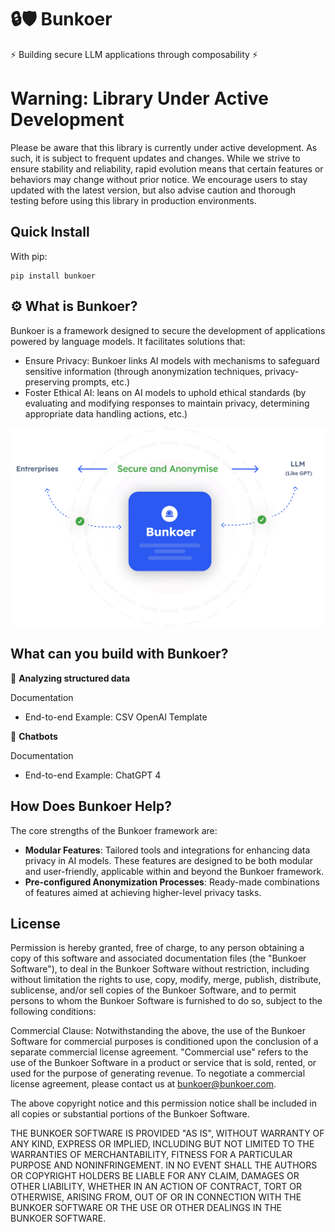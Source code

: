 # 🔒🛡️ Bunkoer

⚡  Building secure LLM applications through composability ⚡

# Warning: Library Under Active Development

Please be aware that this library is currently under active development. As such, it is subject to frequent updates and changes. While we strive to ensure stability and reliability, rapid evolution means that certain features or behaviors may change without prior notice. We encourage users to stay updated with the latest version, but also advise caution and thorough testing before using this library in production environments.


## Quick Install

With pip: 

```
pip install bunkoer
```

## ⚙️ What is Bunkoer?

Bunkoer is a framework designed to secure the development of applications powered by language models. It facilitates solutions that:

- Ensure Privacy: Bunkoer links AI models with mechanisms to safeguard sensitive information (through anonymization techniques, privacy-preserving prompts, etc.)
- Foster Ethical AI: leans on AI models to uphold ethical standards (by evaluating and modifying responses to maintain privacy, determining appropriate data handling actions, etc.)

![Schema](images/schema.png)

## What can you build with Bunkoer?

💬 **Analyzing structured data**

Documentation
- End-to-end Example: CSV OpenAI Template

🤖 **Chatbots**

Documentation
- End-to-end Example: ChatGPT 4 

## How Does Bunkoer Help? 

The core strengths of the Bunkoer framework are:

- **Modular Features**: Tailored tools and integrations for enhancing data privacy in AI models. These features are designed to be both modular and user-friendly, applicable within and beyond the Bunkoer framework.
- **Pre-configured Anonymization Processes**: Ready-made combinations of features aimed at achieving higher-level privacy tasks.

## License 

Permission is hereby granted, free of charge, to any person obtaining a copy of this software and associated documentation files (the "Bunkoer Software"), to deal in the Bunkoer Software without restriction, including without limitation the rights to use, copy, modify, merge, publish, distribute, sublicense, and/or sell copies of the Bunkoer Software, and to permit persons to whom the Bunkoer Software is furnished to do so, subject to the following conditions:

Commercial Clause: Notwithstanding the above, the use of the Bunkoer Software for commercial purposes is conditioned upon the conclusion of a separate commercial license agreement. "Commercial use" refers to the use of the Bunkoer Software in a product or service that is sold, rented, or used for the purpose of generating revenue. To negotiate a commercial license agreement, please contact us at bunkoer@bunkoer.com.

The above copyright notice and this permission notice shall be included in all copies or substantial portions of the Bunkoer Software.

THE BUNKOER SOFTWARE IS PROVIDED "AS IS", WITHOUT WARRANTY OF ANY KIND, EXPRESS OR IMPLIED, INCLUDING BUT NOT LIMITED TO THE WARRANTIES OF MERCHANTABILITY, FITNESS FOR A PARTICULAR PURPOSE AND NONINFRINGEMENT. IN NO EVENT SHALL THE AUTHORS OR COPYRIGHT HOLDERS BE LIABLE FOR ANY CLAIM, DAMAGES OR OTHER LIABILITY, WHETHER IN AN ACTION OF CONTRACT, TORT OR OTHERWISE, ARISING FROM, OUT OF OR IN CONNECTION WITH THE BUNKOER SOFTWARE OR THE USE OR OTHER DEALINGS IN THE BUNKOER SOFTWARE.
